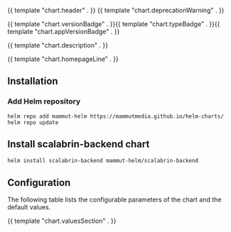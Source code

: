 {{ template "chart.header" . }}
{{ template "chart.deprecationWarning" . }}

{{ template "chart.versionBadge" . }}{{ template "chart.typeBadge" . }}{{ template "chart.appVersionBadge" . }}

{{ template "chart.description" . }}

{{ template "chart.homepageLine" . }}

## Installation

### Add Helm repository

```shell
helm repo add mammut-helm https://mammutmedia.github.io/helm-charts/
helm repo update
```

## Install scalabrin-backend chart

```bash
helm install scalabrin-backend mammut-helm/scalabrin-backend
```

## Configuration

The following table lists the configurable parameters of the chart and the default values.

{{ template "chart.valuesSection" . }}
